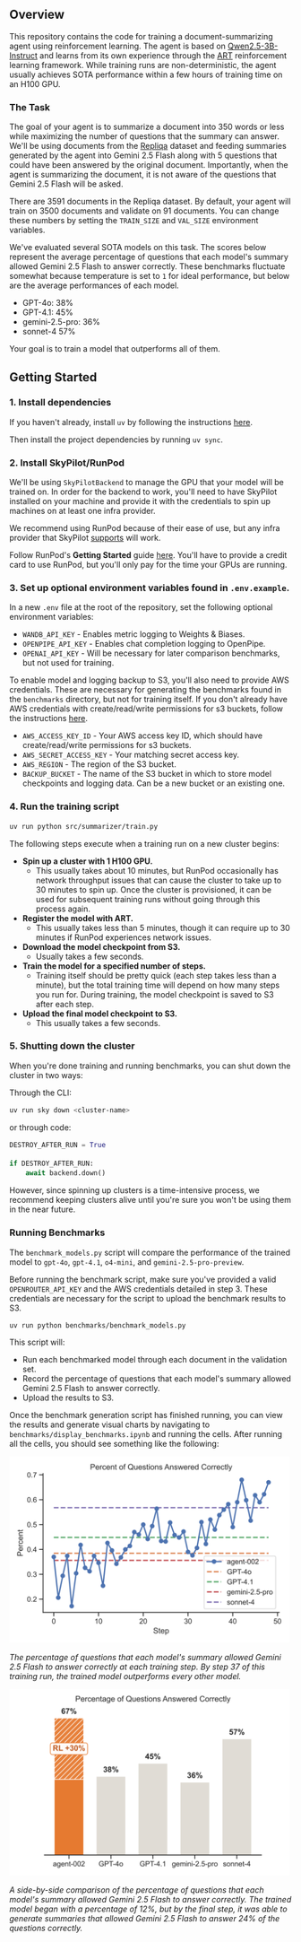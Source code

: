 ## Overview

This repository contains the code for training a document-summarizing agent using reinforcement learning. The agent is based on [Qwen2.5-3B-Instruct](https://huggingface.co/Qwen/Qwen2.5-3B-Instruct) and learns from its own experience through the [ART](https://github.com/openpipe/art) reinforcement learning framework. While training runs are non-deterministic, the agent usually achieves SOTA performance within a few hours of training time on an H100 GPU.

### The Task

The goal of your agent is to summarize a document into 350 words or less while maximizing the number of questions that the summary can answer. We'll be using documents from the [Repliqa](https://huggingface.co/datasets/ServiceNow/repliqa) dataset and feeding summaries generated by the agent into Gemini 2.5 Flash along with 5 questions that could have been answered by the original document. Importantly, when the agent is summarizing the document, it is not aware of the questions that Gemini 2.5 Flash will be asked.

There are 3591 documents in the Repliqa dataset. By default, your agent will train on 3500 documents and validate on 91 documents. You can change these numbers by setting the `TRAIN_SIZE` and `VAL_SIZE` environment variables.

We've evaluated several SOTA models on this task. The scores below represent the average percentage of questions that each model's summary allowed Gemini 2.5 Flash to answer correctly. These benchmarks fluctuate somewhat because temperature is set to `1` for ideal performance, but below are the average performances of each model.

- GPT-4o: 38%
- GPT-4.1: 45%
- gemini-2.5-pro: 36%
- sonnet-4 57%


Your goal is to train a model that outperforms all of them.

## Getting Started

### 1. Install dependencies

If you haven't already, install `uv` by following the instructions [here](https://docs.astral.sh/uv/getting-started/installation/).

Then install the project dependencies by running `uv sync`.

### 2. Install SkyPilot/RunPod

We'll be using `SkyPilotBackend` to manage the GPU that your model will be trained on. In order for the backend to work, you'll need to have SkyPilot installed on your machine and provide it with the credentials to spin up machines on at least one infra provider.

We recommend using RunPod because of their ease of use, but any infra provider that SkyPilot [supports](https://docs.skypilot.co/en/latest/overview.html#bringing-your-infra) will work.

Follow RunPod's **Getting Started** guide [here](https://docs.runpod.io/integrations/skypilot/). You'll have to provide a credit card to use RunPod, but you'll only pay for the time your GPUs are running.

### 3. Set up optional environment variables found in `.env.example`.

In a new `.env` file at the root of the repository, set the following optional environment variables:

- `WANDB_API_KEY` - Enables metric logging to Weights & Biases.
- `OPENPIPE_API_KEY` - Enables chat completion logging to OpenPipe.
- `OPENAI_API_KEY` - Will be necessary for later comparison benchmarks, but not used for training.

To enable model and logging backup to S3, you'll also need to provide AWS credentials. These are necessary for generating the benchmarks found in the `benchmarks` directory, but not for training itself. If you don't already have AWS credentials with create/read/write permissions for s3 buckets, follow the instructions [here](CONFIGURING_AWS.md).

- `AWS_ACCESS_KEY_ID` - Your AWS access key ID, which should have create/read/write permissions for s3 buckets.
- `AWS_SECRET_ACCESS_KEY` - Your matching secret access key.
- `AWS_REGION` - The region of the S3 bucket.
- `BACKUP_BUCKET` - The name of the S3 bucket in which to store model checkpoints and logging data. Can be a new bucket or an existing one.

### 4. Run the training script

```bash
uv run python src/summarizer/train.py
```

The following steps execute when a training run on a new cluster begins:

- **Spin up a cluster with 1 H100 GPU.**
  - This usually takes about 10 minutes, but RunPod occasionally has network throughput issues that can cause the cluster to take up to 30 minutes to spin up. Once the cluster is provisioned, it can be used for subsequent training runs without going through this process again.
- **Register the model with ART.**
  - This usually takes less than 5 minutes, though it can require up to 30 minutes if RunPod experiences network issues.
- **Download the model checkpoint from S3.**
  - Usually takes a few seconds.
- **Train the model for a specified number of steps.**
  - Training itself should be pretty quick (each step takes less than a minute), but the total training time will depend on how many steps you run for. During training, the model checkpoint is saved to S3 after each step.
- **Upload the final model checkpoint to S3.**
  - This usually takes a few seconds.

### 5. Shutting down the cluster

When you're done training and running benchmarks, you can shut down the cluster in two ways:

Through the CLI:

```bash
uv run sky down <cluster-name>
```

or through code:

```python
DESTROY_AFTER_RUN = True

if DESTROY_AFTER_RUN:
    await backend.down()
```

However, since spinning up clusters is a time-intensive process, we recommend keeping clusters alive until you're sure you won't be using them in the near future.

### Running Benchmarks

The `benchmark_models.py` script will compare the performance of the trained model to `gpt-4o`, `gpt-4.1`, `o4-mini`, and `gemini-2.5-pro-preview`.

Before running the benchmark script, make sure you've provided a valid `OPENROUTER_API_KEY` and the AWS credentials detailed in step 3. These credentials are necessary for the script to upload the benchmark results to S3.

```bash
uv run python benchmarks/benchmark_models.py
```

This script will:

- Run each benchmarked model through each document in the validation set.
- Record the percentage of questions that each model's summary allowed Gemini 2.5 Flash to answer correctly.
- Upload the results to S3.

Once the benchmark generation script has finished running, you can view the results and generate visual charts by navigating to `benchmarks/display_benchmarks.ipynb` and running the cells. After running all the cells, you should see something like the following:

<img src="assets/benchmarks/summarize/percentage-training-progress.svg" alt="Benchmark Percentage of Questions Answered Comparison" width="500"/>

_The percentage of questions that each model's summary allowed Gemini 2.5 Flash to answer correctly at each training step. By step 37 of this training run, the trained model outperforms every other model._

<img src="assets/benchmarks/summarize/percentage-comparison.svg" alt="Benchmark Percentage of Questions Answered Comparison" width="500"/>

_A side-by-side comparison of the percentage of questions that each model's summary allowed Gemini 2.5 Flash to answer correctly. The trained model began with a percentage of 12%, but by the final step, it was able to generate summaries that allowed Gemini 2.5 Flash to answer 24% of the questions correctly._
